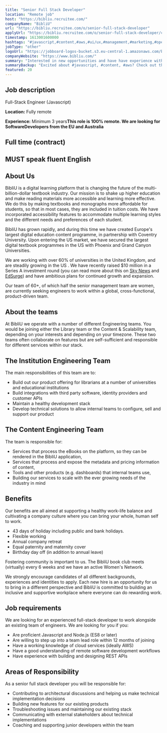 ```yaml
---
title: "Senior Full Stack Developer"
location: "Remote job"
host: "https://bibliu.recruitee.com/"
companyName: "BibliU"
url: "https://bibliu.recruitee.com/o/senior-full-stack-developer"
applyUrl: "https://bibliu.recruitee.com/o/senior-full-stack-developer/c/new"
timestamp: 1613001600000
hashtags: "#javascript,#content,#aws,#ui/ux,#management,#marketing,#operations,#rest,#English"
jobType: "other"
logoUrl: "https://jobboard-logos-bucket.s3.eu-central-1.amazonaws.com/bibliu"
companyWebsite: "https://www.bibliu.com/"
summary: "Interested in new opportunities and have have experience with building and designing REST APIs? BibliU has a job opening for a senior full stack developer."
summaryBackup: "Excited about #javascript, #content, #aws? Check out this job post!"
featured: 20
---
```


## Job description

Full-Stack Engineer (Javascript)

**Location:** Fully remote

**Experience:** Minimum 3 years**This role is 100% remote. We are looking for SoftwareDevelopers from the EU and Australia**

## Full time (contract)

## MUST speak fluent English

## About Us

BibliU is a digital learning platform that is changing the future of the multi-billion-dollar textbook industry. Our mission is to shake up higher education and make reading materials more accessible and learning more effective. We do this by making textbooks and monographs more affordable for students, so that in most cases, they are included in tuition costs. We have incorporated accessibility features to accommodate multiple learning styles and the different needs and preferences of each student.

BibliU has grown rapidly, and during this time we have created Europe's largest digital education content programme, in partnership with Coventry University. Upon entering the US market, we have secured the largest digital textbook programmes in the US with Phoenix and Grand Canyon Universities.

We are working with over 60% of universities in the United Kingdom, and are steadily growing in the US . We have recently raised $10 million in a Series A investment round (you can read more about this on [Sky News](https://news.sky.com/story/innovation-agency-nesta-backs-uk-edtech-start-up-bibliu-11974089) and [EdSurge](https://www.edsurge.com/news/2020-04-17-bibliu-raises-10-million-to-scale-online-textbooks)) and have ambitious plans for continued growth and expansion.

Our team of 60+, of which half the senior management team are women, are currently seeking engineers to work within a global, cross-functional, product-driven team.

## About the teams

At BibliU we operate with a number of different Engineering teams. You would be joining either the Library team or the Content & Scalability team, depending on your interests and depending on your timezone. These two teams often collaborate on features but are self-sufficient and responsible for different services within our stack.

## The Institution Engineering Team

The main responsibilities of this team are to:

*   Build out our product offering for librarians at a number of universities and educational institutions
*   Build integrations with third party software, identity providers and customer APIs
*   Maintain a healthy development stack
*   Develop technical solutions to allow internal teams to configure, sell and support our product

## The Content Engineering Team

The team is responsible for:

*   Services that process the eBooks on the platform, so they can be rendered in the BibliU application,
*   Services that process and expose the metadata and pricing information of content,
*   Tools and other products (e.g. dashboards) that internal teams use,
*   Building our services to scale with the ever growing needs of the industry in mind

## Benefits

Our benefits are all aimed at supporting a healthy work-life balance and cultivating a company culture where you can bring your whole, human self to work.

*   43 days of holiday including public and bank holidays.
*   Flexible working
*   Annual company retreat
*   Equal paternity and maternity cover
*   Birthday day off (in addition to annual leave)

Fostering community is important to us. The BibliU book club meets (virtually) every 6 weeks and we have an active Women's Network.

We strongly encourage candidates of all different backgrounds, experiences and identities to apply. Each new hire is an opportunity for us to bring in a different perspective and BibliU is committed to building an inclusive and supportive workplace where everyone can do rewarding work.

## Job requirements

We are looking for an experienced full-stack developer to work alongside an existing team of engineers. We are looking for you if you:

*   Are proficient Javascript and Node.js (ES8 or later)
*   Are willing to step up into a team lead role within 12 months of joining
*   Have a working knowledge of cloud services (ideally AWS)
*   Have a good understanding of remote software development workflows
*   Have experience with building and designing REST APIs

## Areas of Responsibility

As a senior full stack developer you will be responsible for:

*   Contributing to architectural discussions and helping us make technical implementation decisions
*   Building new features for our existing products
*   Troubleshooting issues and maintaining our existing stack
*   Communicating with external stakeholders about technical implementations
*   Coaching and supporting junior developers within the team

